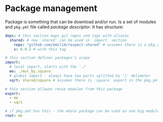 # Package management

Package is something that can be download and/or run.
Is a set of modules and `pkg.yml` file called _package descriptor_.
It has structure:

```yaml
deps: # this section maps git repos and tags with aliases
  shared: # now `shared` can be used in `import` section
    repo: "github.com/emil14/respect-shared" # assumes there is a pkg.yml
    v: 0.0.2 # with this tag

# this section defines packages's scope
import:
  # local import, starts with the './'
  me: ./mul_by_square
  # global import - always have two parts splitted by '/' delimeter
  sqrt: shared/square # assumes there is `square` export in the pkg.yml in `shared` package

# this section allowes reuse modules from this package
export:
  - me
  - sqrt

# if pkg.yml has this - the whole package can be used as one big module
root: me
```

